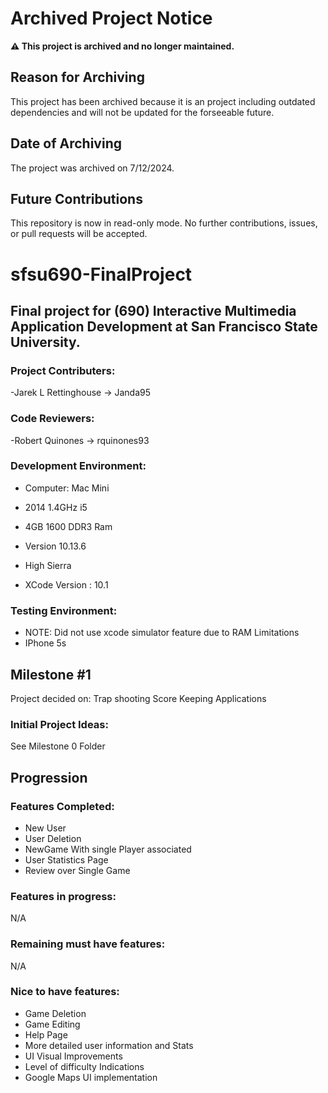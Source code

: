 # Archived Project Notice

**⚠️ This project is archived and no longer maintained.**

## Reason for Archiving
This project has been archived because it is an project including outdated dependencies and will not be updated for the forseeable future. 

## Date of Archiving
The project was archived on 7/12/2024.

## Future Contributions
This repository is now in read-only mode. No further contributions, issues, or pull requests will be accepted.



# sfsu690-FinalProject
## Final project for (690) Interactive Multimedia Application Development at San Francisco State University. 

### Project Contributers:
-Jarek L Rettinghouse -> Janda95

### Code Reviewers:
-Robert Quinones -> rquinones93

### Development Environment:
- Computer: Mac Mini 
- 2014 1.4GHz i5
- 4GB 1600 DDR3 Ram
- Version 10.13.6 
- High Sierra

- XCode Version : 10.1

### Testing Environment:
- NOTE: Did not use xcode simulator feature due to RAM Limitations
- IPhone 5s


## Milestone #1
Project decided on: Trap shooting Score Keeping Applications

### Initial Project Ideas:
See Milestone 0 Folder


## Progression

### Features Completed:
- New User
- User Deletion
- NewGame With single Player associated
- User Statistics Page
- Review over Single Game

### Features in progress:
N/A

### Remaining must have features:
N/A

### Nice to have features:
- Game Deletion
- Game Editing
- Help Page
- More detailed user information and Stats
- UI Visual Improvements
- Level of difficulty Indications
- Google Maps UI implementation
